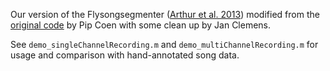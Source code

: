 Our version of the Flysongsegmenter ([Arthur et al. 2013][1]) modified from the [original code][2] by Pip Coen with some clean up by Jan Clemens. 

See `demo_singleChannelRecording.m` and `demo_multiChannelRecording.m` for usage and comparison with hand-annotated song data.



[1]: https://bmcbiol.biomedcentral.com/articles/10.1186/1741-7007-11-11 "Multi-channel acoustic recording and automated analysis of Drosophila courtship songs"
[2]: https://github.com/FlyCourtship/FlySongSegmenter "fly song segmenter"
